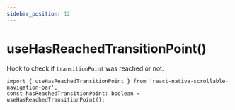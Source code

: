 ```yaml
---
sidebar_position: 12
---
```


# useHasReachedTransitionPoint()

Hook to check if `transitionPoint` was reached or not.

```tsx
import { useHasReachedTransitionPoint } from 'react-native-scrollable-navigation-bar';
const hasReachedTransitionPoint: boolean = useHasReachedTransitionPoint();
```
